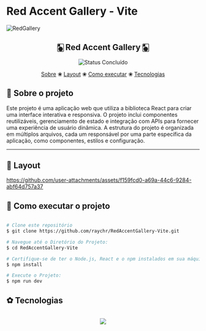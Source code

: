 # Red Accent Gallery - Vite

![RedGallery](https://github.com/user-attachments/assets/c28c692a-cccc-4f80-b2e1-1135963721f5)

<h2 align="center"> 
	🀥 Red Accent Gallery 🀥
</h2>

<p align="center">
	<img alt="Status Concluído" src="https://img.shields.io/badge/STATUS-CONCLU%C3%8DDO-brightgreen">
</p

<div>
<p align="center">
 <a href="#-sobre-o-projeto">Sobre</a> ❀
 <a href="#-layout">Layout</a> ❀ 
 <a href="#-como-executar-o-projeto">Como executar</a> ❀ 
 <a href="#-tecnologias">Tecnologias</a>
</p>
</div>


## 🌸 Sobre o projeto

Este projeto é uma aplicação web que utiliza a biblioteca React para criar uma interface interativa e responsiva. O projeto inclui componentes reutilizáveis, gerenciamento de estado e integração com APIs para fornecer uma experiência de usuário dinâmica. A estrutura do projeto é organizada em múltiplos arquivos, cada um responsável por uma parte específica da aplicação, como componentes, estilos e configuração.

---

## 🎨 Layout
https://github.com/user-attachments/assets/f159fcd0-a69a-44c6-9284-abf64d757a37

## 🔖 Como executar o projeto

```bash

# Clone este repositório
$ git clone https://github.com/raychr/RedAccentGallery-Vite.git

# Navegue até o Diretório do Projeto:
$ cd RedAccentGallery-Vite

# Certifique-se de ter o Node.js, React e o npm instalados em sua máquina.
$ npm install

# Execute o Projeto:
$ npm run dev

```

## ✿ Tecnologias
<br/>

<div align="center">
  <img src="https://skillicons.dev/icons?i=nodejs,javascript,tailwind,redux,jest,html,css,git,npm,react" /><br>
</div>

<br/>

